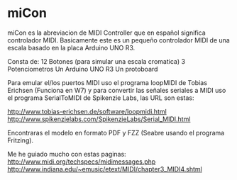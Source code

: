 miCon
=====

miCon es la abreviacion de MIDI Controller que en español significa controlador MIDI.
Basicamente este es un pequeño controlador MIDI de una escala basado en la placa Arduino UNO R3.

Consta de:
12 Botones (para simular una escala cromatica)
3 Potenciometros
Un Arduino UNO R3
Un protoboard

Para emular el/los puertos MIDI uso el programa loopMIDI de Tobias Erichsen (Funciona en W7) y para convertir las señales seriales a MIDI uso el programa SerialToMIDI de Spikenzie Labs, las URL son estas:

http://www.tobias-erichsen.de/software/loopmidi.html
http://www.spikenzielabs.com/SpikenzieLabs/Serial_MIDI.html

Encontraras el modelo en formato PDF y FZZ (Seabre usando el programa Fritzing).

Me he guiado mucho con estas paginas:
http://www.midi.org/techspecs/midimessages.php
http://www.indiana.edu/~emusic/etext/MIDI/chapter3_MIDI4.shtml